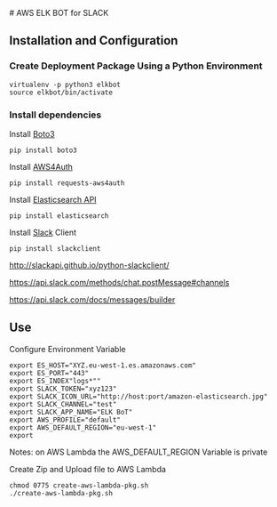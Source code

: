 
# AWS ELK BOT for SLACK

## Installation and Configuration

### Create Deployment Package Using a Python Environment

```
virtualenv -p python3 elkbot
source elkbot/bin/activate
```

### Install dependencies

Install [Boto3](http://boto3.readthedocs.io/en/latest/guide/configuration.html)
```
pip install boto3
```
Install [AWS4Auth](https://pypi.python.org/pypi/requests-aws4auth)
```
pip install requests-aws4auth
```
Install [Elasticsearch API](https://elasticsearch-py.readthedocs.io/en/master/)
```
pip install elasticsearch
```
Install [Slack](http://slackapi.github.io/python-slackclient/) Client
```
pip install slackclient
```
http://slackapi.github.io/python-slackclient/

https://api.slack.com/methods/chat.postMessage#channels

https://api.slack.com/docs/messages/builder

## Use

Configure Environment Variable
```
export ES_HOST="XYZ.eu-west-1.es.amazonaws.com"
export ES_PORT="443"
export ES_INDEX"logs*""
export SLACK_TOKEN="xyz123"
export SLACK_ICON_URL="http://host:port/amazon-elasticsearch.jpg"
export SLACK_CHANNEL="test"
export SLACK_APP_NAME="ELK BoT"
export AWS_PROFILE="default"
export AWS_DEFAULT_REGION="eu-west-1"
export
```

Notes: on AWS Lambda the AWS_DEFAULT_REGION Variable is private

Create Zip and Upload file to AWS Lambda
```
chmod 0775 create-aws-lambda-pkg.sh
./create-aws-lambda-pkg.sh
```
